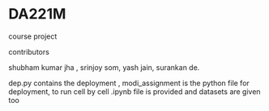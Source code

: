 # DA221M

course project 

contributors

shubham kumar jha ,
srinjoy som,
yash jain,
surankan de.


dep.py contains the deployment , modi_assignment is the python file for deployment, to run cell by cell .ipynb file is provided and datasets are given too



